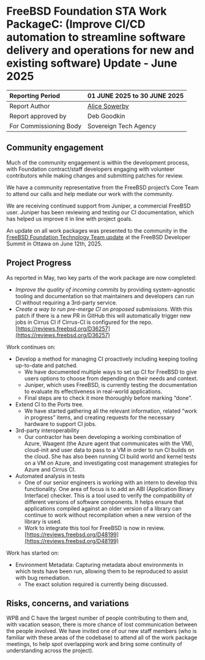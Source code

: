 # FreeBSD Foundation STA Work PackageC: (Improve CI/CD automation to streamline software delivery and operations for new and existing software) Update \- June 2025

| Reporting Period | 01 JUNE 2025 to 30 JUNE 2025 |
| :---- | :---- |
| Report Author | [Alice Sowerby](mailto:alice@freebsdfoundation.org) |
| Report approved by | Deb Goodkin |
| For Commissioning Body | Sovereign Tech Agency |

## Community engagement

Much of the community engagement is within the development process, with Foundation contract/staff developers engaging with volunteer contributors while making changes and submitting patches for review. 

We have a community representative from the FreeBSD project’s Core Team to attend our calls and help mediate our work with the community.

We are receiving continued support from Juniper, a commercial FreeBSD user. Juniper has been reviewing and testing our CI documentation, which has helped us improve it in line with project goals.

An update on all work packages was presented to the community in the [FreeBSD Foundation Technology Team update](https://www.youtube.com/live/9Gm-IGA2t0s?feature=shared&t=23882) at the FreeBSD Developer Summit in Ottawa on June 12th, 2025\. 

## Project Progress

As reported in May, two key parts of the work package are now completed:

* *Improve the quality of incoming commits* by providing system-agnostic tooling and documentation so that maintainers and developers can run CI without requiring a 3rd-party service.   
* *Create a way to run pre-merge CI on proposed submissions.* With this patch if there is a new PR in GitHub this will automatically trigger new jobs in Cirrus CI if Cirrus-CI is configured for the repo. [https://reviews.freebsd.org/D36257](https://reviews.freebsd.org/D36257)

Work continues on:

* Develop a method for managing CI proactively including keeping tooling up-to-date and patched.  
  * We have documented multiple ways to set up CI for FreeBSD to give users options to choose from depending on their needs and context.   
  * Juniper, which uses FreeBSD, is currently testing the documentation to evaluate its effectiveness in real-world applications.  
  * Final steps are to check it more thoroughly before marking “done”.   
* Extend CI to the Ports tree.  
  * We have started gathering all the relevant information, related “work in progress” items, and creating requests for the necessary hardware to support CI jobs.   
* 3rd-party interoperability  
  * Our contractor has been developing a working combination of Azure, Waagent (the Azure agent that communicates with the VM), cloud-init and user data to pass to a VM in order to run CI builds on the cloud. She has also been running CI build world and kernel tests on a VM on Azure, and investigating cost management strategies for Azure and Cirrus CI.  
* Automated analysis in tests  
  * One of our senior engineers is working with an intern to develop this functionality. One area of focus is to add an ABI (Application Binary Interface) checker. This is a tool used to verify the compatibility of different versions of software components. It helps ensure that applications compiled against an older version of a library can continue to work without recompilation when a new version of the library is used.  
  * Work to integrate this tool for FreeBSD is now in review.[https://reviews.freebsd.org/D48199](https://reviews.freebsd.org/D48199) 

Work has started on:

* Environment Metadata: Capturing metadata about environments in which tests have been run, allowing them to be reproduced to assist with bug remediation.  
  * The exact solution required is currently being discussed. 

## Risks, concerns, and variations

WPB and C have the largest number of people contributing to them and, with vacation season, there is more chance of lost communication between the people involved. We have invited one of our new staff members (who is familiar with these areas of the codebase) to attend all of the work package meetings, to help spot overlapping work and bring some continuity of understanding across the project).